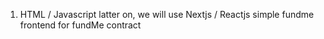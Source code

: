 1. HTML / Javascript 
latter on, we will use Nextjs / Reactjs 
simple fundme frontend for fundMe contract